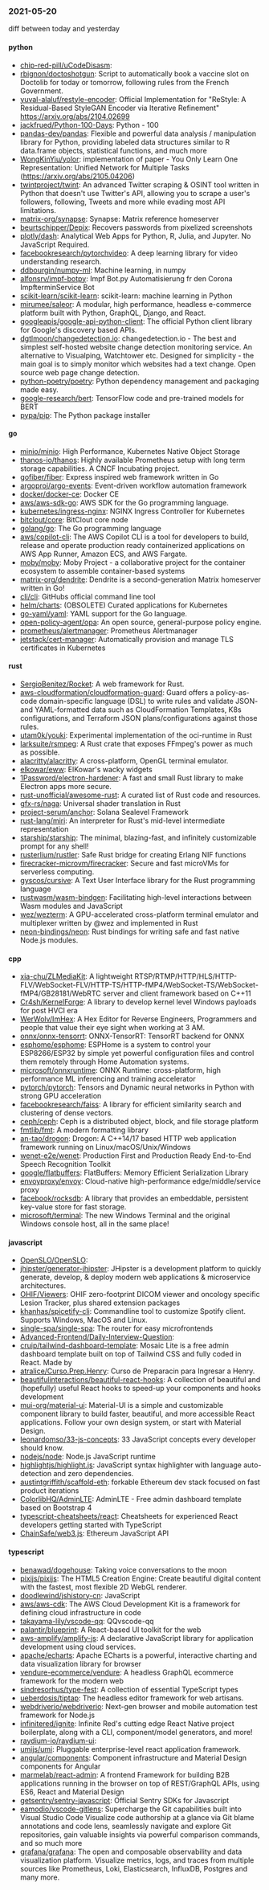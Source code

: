 ### 2021-05-20
diff between today and yesterday

#### python
* [chip-red-pill/uCodeDisasm](https://github.com/chip-red-pill/uCodeDisasm): 
* [rbignon/doctoshotgun](https://github.com/rbignon/doctoshotgun): Script to automatically book a vaccine slot on Doctolib for today or tomorrow, following rules from the French Government.
* [yuval-alaluf/restyle-encoder](https://github.com/yuval-alaluf/restyle-encoder): Official Implementation for "ReStyle: A Residual-Based StyleGAN Encoder via Iterative Refinement" https://arxiv.org/abs/2104.02699
* [jackfrued/Python-100-Days](https://github.com/jackfrued/Python-100-Days): Python - 100
* [pandas-dev/pandas](https://github.com/pandas-dev/pandas): Flexible and powerful data analysis / manipulation library for Python, providing labeled data structures similar to R data.frame objects, statistical functions, and much more
* [WongKinYiu/yolor](https://github.com/WongKinYiu/yolor): implementation of paper - You Only Learn One Representation: Unified Network for Multiple Tasks (https://arxiv.org/abs/2105.04206)
* [twintproject/twint](https://github.com/twintproject/twint): An advanced Twitter scraping & OSINT tool written in Python that doesn't use Twitter's API, allowing you to scrape a user's followers, following, Tweets and more while evading most API limitations.
* [matrix-org/synapse](https://github.com/matrix-org/synapse): Synapse: Matrix reference homeserver
* [beurtschipper/Depix](https://github.com/beurtschipper/Depix): Recovers passwords from pixelized screenshots
* [plotly/dash](https://github.com/plotly/dash): Analytical Web Apps for Python, R, Julia, and Jupyter. No JavaScript Required.
* [facebookresearch/pytorchvideo](https://github.com/facebookresearch/pytorchvideo): A deep learning library for video understanding research.
* [ddbourgin/numpy-ml](https://github.com/ddbourgin/numpy-ml): Machine learning, in numpy
* [alfonsrv/impf-botpy](https://github.com/alfonsrv/impf-botpy): Impf Bot.py   Automatisierung fr den Corona ImpfterminService Bot
* [scikit-learn/scikit-learn](https://github.com/scikit-learn/scikit-learn): scikit-learn: machine learning in Python
* [mirumee/saleor](https://github.com/mirumee/saleor): A modular, high performance, headless e-commerce platform built with Python, GraphQL, Django, and React.
* [googleapis/google-api-python-client](https://github.com/googleapis/google-api-python-client):  The official Python client library for Google's discovery based APIs.
* [dgtlmoon/changedetection.io](https://github.com/dgtlmoon/changedetection.io): changedetection.io - The best and simplest self-hosted website change detection monitoring service. An alternative to Visualping, Watchtower etc. Designed for simplicity - the main goal is to simply monitor which websites had a text change. Open source web page change detection.
* [python-poetry/poetry](https://github.com/python-poetry/poetry): Python dependency management and packaging made easy.
* [google-research/bert](https://github.com/google-research/bert): TensorFlow code and pre-trained models for BERT
* [pypa/pip](https://github.com/pypa/pip): The Python package installer

#### go
* [minio/minio](https://github.com/minio/minio): High Performance, Kubernetes Native Object Storage
* [thanos-io/thanos](https://github.com/thanos-io/thanos): Highly available Prometheus setup with long term storage capabilities. A CNCF Incubating project.
* [gofiber/fiber](https://github.com/gofiber/fiber):  Express inspired web framework written in Go
* [argoproj/argo-events](https://github.com/argoproj/argo-events): Event-driven workflow automation framework
* [docker/docker-ce](https://github.com/docker/docker-ce): Docker CE
* [aws/aws-sdk-go](https://github.com/aws/aws-sdk-go): AWS SDK for the Go programming language.
* [kubernetes/ingress-nginx](https://github.com/kubernetes/ingress-nginx): NGINX Ingress Controller for Kubernetes
* [bitclout/core](https://github.com/bitclout/core): BitClout core node
* [golang/go](https://github.com/golang/go): The Go programming language
* [aws/copilot-cli](https://github.com/aws/copilot-cli): The AWS Copilot CLI is a tool for developers to build, release and operate production ready containerized applications on AWS App Runner, Amazon ECS, and AWS Fargate.
* [moby/moby](https://github.com/moby/moby): Moby Project - a collaborative project for the container ecosystem to assemble container-based systems
* [matrix-org/dendrite](https://github.com/matrix-org/dendrite): Dendrite is a second-generation Matrix homeserver written in Go!
* [cli/cli](https://github.com/cli/cli): GitHubs official command line tool
* [helm/charts](https://github.com/helm/charts): (OBSOLETE) Curated applications for Kubernetes
* [go-yaml/yaml](https://github.com/go-yaml/yaml): YAML support for the Go language.
* [open-policy-agent/opa](https://github.com/open-policy-agent/opa): An open source, general-purpose policy engine.
* [prometheus/alertmanager](https://github.com/prometheus/alertmanager): Prometheus Alertmanager
* [jetstack/cert-manager](https://github.com/jetstack/cert-manager): Automatically provision and manage TLS certificates in Kubernetes

#### rust
* [SergioBenitez/Rocket](https://github.com/SergioBenitez/Rocket): A web framework for Rust.
* [aws-cloudformation/cloudformation-guard](https://github.com/aws-cloudformation/cloudformation-guard): Guard offers a policy-as-code domain-specific language (DSL) to write rules and validate JSON- and YAML-formatted data such as CloudFormation Templates, K8s configurations, and Terraform JSON plans/configurations against those rules.
* [utam0k/youki](https://github.com/utam0k/youki): Experimental implementation of the oci-runtime in Rust
* [larksuite/rsmpeg](https://github.com/larksuite/rsmpeg): A Rust crate that exposes FFmpeg's power as much as possible.
* [alacritty/alacritty](https://github.com/alacritty/alacritty): A cross-platform, OpenGL terminal emulator.
* [elkowar/eww](https://github.com/elkowar/eww): ElKowar's wacky widgets
* [1Password/electron-hardener](https://github.com/1Password/electron-hardener): A fast and small Rust library to make Electron apps more secure.
* [rust-unofficial/awesome-rust](https://github.com/rust-unofficial/awesome-rust): A curated list of Rust code and resources.
* [gfx-rs/naga](https://github.com/gfx-rs/naga): Universal shader translation in Rust
* [project-serum/anchor](https://github.com/project-serum/anchor):  Solana Sealevel Framework
* [rust-lang/miri](https://github.com/rust-lang/miri): An interpreter for Rust's mid-level intermediate representation
* [starship/starship](https://github.com/starship/starship):  The minimal, blazing-fast, and infinitely customizable prompt for any shell!
* [rusterlium/rustler](https://github.com/rusterlium/rustler): Safe Rust bridge for creating Erlang NIF functions
* [firecracker-microvm/firecracker](https://github.com/firecracker-microvm/firecracker): Secure and fast microVMs for serverless computing.
* [gyscos/cursive](https://github.com/gyscos/cursive): A Text User Interface library for the Rust programming language
* [rustwasm/wasm-bindgen](https://github.com/rustwasm/wasm-bindgen): Facilitating high-level interactions between Wasm modules and JavaScript
* [wez/wezterm](https://github.com/wez/wezterm): A GPU-accelerated cross-platform terminal emulator and multiplexer written by @wez and implemented in Rust
* [neon-bindings/neon](https://github.com/neon-bindings/neon): Rust bindings for writing safe and fast native Node.js modules.

#### cpp
* [xia-chu/ZLMediaKit](https://github.com/xia-chu/ZLMediaKit): A lightweight RTSP/RTMP/HTTP/HLS/HTTP-FLV/WebSocket-FLV/HTTP-TS/HTTP-fMP4/WebSocket-TS/WebSocket-fMP4/GB28181/WebRTC server and client framework based on C++11
* [Cr4sh/KernelForge](https://github.com/Cr4sh/KernelForge): A library to develop kernel level Windows payloads for post HVCI era
* [WerWolv/ImHex](https://github.com/WerWolv/ImHex): A Hex Editor for Reverse Engineers, Programmers and people that value their eye sight when working at 3 AM.
* [onnx/onnx-tensorrt](https://github.com/onnx/onnx-tensorrt): ONNX-TensorRT: TensorRT backend for ONNX
* [esphome/esphome](https://github.com/esphome/esphome): ESPHome is a system to control your ESP8266/ESP32 by simple yet powerful configuration files and control them remotely through Home Automation systems.
* [microsoft/onnxruntime](https://github.com/microsoft/onnxruntime): ONNX Runtime: cross-platform, high performance ML inferencing and training accelerator
* [pytorch/pytorch](https://github.com/pytorch/pytorch): Tensors and Dynamic neural networks in Python with strong GPU acceleration
* [facebookresearch/faiss](https://github.com/facebookresearch/faiss): A library for efficient similarity search and clustering of dense vectors.
* [ceph/ceph](https://github.com/ceph/ceph): Ceph is a distributed object, block, and file storage platform
* [fmtlib/fmt](https://github.com/fmtlib/fmt): A modern formatting library
* [an-tao/drogon](https://github.com/an-tao/drogon): Drogon: A C++14/17 based HTTP web application framework running on Linux/macOS/Unix/Windows
* [wenet-e2e/wenet](https://github.com/wenet-e2e/wenet): Production First and Production Ready End-to-End Speech Recognition Toolkit
* [google/flatbuffers](https://github.com/google/flatbuffers): FlatBuffers: Memory Efficient Serialization Library
* [envoyproxy/envoy](https://github.com/envoyproxy/envoy): Cloud-native high-performance edge/middle/service proxy
* [facebook/rocksdb](https://github.com/facebook/rocksdb): A library that provides an embeddable, persistent key-value store for fast storage.
* [microsoft/terminal](https://github.com/microsoft/terminal): The new Windows Terminal and the original Windows console host, all in the same place!

#### javascript
* [OpenSLO/OpenSLO](https://github.com/OpenSLO/OpenSLO): 
* [jhipster/generator-jhipster](https://github.com/jhipster/generator-jhipster): JHipster is a development platform to quickly generate, develop, & deploy modern web applications & microservice architectures.
* [OHIF/Viewers](https://github.com/OHIF/Viewers): OHIF zero-footprint DICOM viewer and oncology specific Lesion Tracker, plus shared extension packages
* [khanhas/spicetify-cli](https://github.com/khanhas/spicetify-cli): Commandline tool to customize Spotify client. Supports Windows, MacOS and Linux.
* [single-spa/single-spa](https://github.com/single-spa/single-spa): The router for easy microfrontends
* [Advanced-Frontend/Daily-Interview-Question](https://github.com/Advanced-Frontend/Daily-Interview-Question): 
* [cruip/tailwind-dashboard-template](https://github.com/cruip/tailwind-dashboard-template): Mosaic Lite is a free admin dashboard template built on top of Tailwind CSS and fully coded in React. Made by
* [atralice/Curso.Prep.Henry](https://github.com/atralice/Curso.Prep.Henry): Curso de Preparacin para Ingresar a Henry.
* [beautifulinteractions/beautiful-react-hooks](https://github.com/beautifulinteractions/beautiful-react-hooks):  A collection of beautiful and (hopefully) useful React hooks to speed-up your components and hooks development 
* [mui-org/material-ui](https://github.com/mui-org/material-ui): Material-UI is a simple and customizable component library to build faster, beautiful, and more accessible React applications. Follow your own design system, or start with Material Design.
* [leonardomso/33-js-concepts](https://github.com/leonardomso/33-js-concepts):  33 JavaScript concepts every developer should know.
* [nodejs/node](https://github.com/nodejs/node): Node.js JavaScript runtime 
* [highlightjs/highlight.js](https://github.com/highlightjs/highlight.js): JavaScript syntax highlighter with language auto-detection and zero dependencies.
* [austintgriffith/scaffold-eth](https://github.com/austintgriffith/scaffold-eth):  forkable Ethereum dev stack focused on fast product iterations
* [ColorlibHQ/AdminLTE](https://github.com/ColorlibHQ/AdminLTE): AdminLTE - Free admin dashboard template based on Bootstrap 4
* [typescript-cheatsheets/react](https://github.com/typescript-cheatsheets/react): Cheatsheets for experienced React developers getting started with TypeScript
* [ChainSafe/web3.js](https://github.com/ChainSafe/web3.js): Ethereum JavaScript API

#### typescript
* [benawad/dogehouse](https://github.com/benawad/dogehouse): Taking voice conversations to the moon 
* [pixijs/pixijs](https://github.com/pixijs/pixijs): The HTML5 Creation Engine: Create beautiful digital content with the fastest, most flexible 2D WebGL renderer.
* [doodlewind/jshistory-cn](https://github.com/doodlewind/jshistory-cn):  JavaScript 
* [aws/aws-cdk](https://github.com/aws/aws-cdk): The AWS Cloud Development Kit is a framework for defining cloud infrastructure in code
* [takayama-lily/vscode-qq](https://github.com/takayama-lily/vscode-qq): QQvscode-qq
* [palantir/blueprint](https://github.com/palantir/blueprint): A React-based UI toolkit for the web
* [aws-amplify/amplify-js](https://github.com/aws-amplify/amplify-js): A declarative JavaScript library for application development using cloud services.
* [apache/echarts](https://github.com/apache/echarts): Apache ECharts is a powerful, interactive charting and data visualization library for browser
* [vendure-ecommerce/vendure](https://github.com/vendure-ecommerce/vendure): A headless GraphQL ecommerce framework for the modern web
* [sindresorhus/type-fest](https://github.com/sindresorhus/type-fest): A collection of essential TypeScript types
* [ueberdosis/tiptap](https://github.com/ueberdosis/tiptap): The headless editor framework for web artisans.
* [webdriverio/webdriverio](https://github.com/webdriverio/webdriverio): Next-gen browser and mobile automation test framework for Node.js
* [infinitered/ignite](https://github.com/infinitered/ignite): Infinite Red's cutting edge React Native project boilerplate, along with a CLI, component/model generators, and more!
* [raydium-io/raydium-ui](https://github.com/raydium-io/raydium-ui): 
* [umijs/umi](https://github.com/umijs/umi):  Pluggable enterprise-level react application framework.
* [angular/components](https://github.com/angular/components): Component infrastructure and Material Design components for Angular
* [marmelab/react-admin](https://github.com/marmelab/react-admin): A frontend Framework for building B2B applications running in the browser on top of REST/GraphQL APIs, using ES6, React and Material Design
* [getsentry/sentry-javascript](https://github.com/getsentry/sentry-javascript): Official Sentry SDKs for Javascript
* [eamodio/vscode-gitlens](https://github.com/eamodio/vscode-gitlens): Supercharge the Git capabilities built into Visual Studio Code  Visualize code authorship at a glance via Git blame annotations and code lens, seamlessly navigate and explore Git repositories, gain valuable insights via powerful comparison commands, and so much more
* [grafana/grafana](https://github.com/grafana/grafana): The open and composable observability and data visualization platform. Visualize metrics, logs, and traces from multiple sources like Prometheus, Loki, Elasticsearch, InfluxDB, Postgres and many more.

